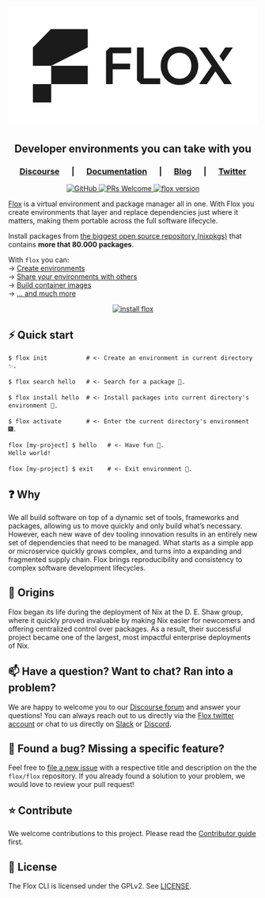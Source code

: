 <h1 align="center">
  <a href="https://flox.dev" target="_blank">
    <picture>
      <source media="(prefers-color-scheme: dark)"  srcset="img/flox-logo-white-on-black.png" />
      <source media="(prefers-color-scheme: light)" srcset="img/flox-logo-black-on-white.png" />
      <img src="img/flox-logo-black-on-white.png" alt="flox logo" />
    </picture>
  </a>
</h1>

<h2 align="center">
  Developer environments you can take with you
</h2>

<!-- TODO: here comes the graphic
 show immediate value proposition
 a short demo of basics would be good for now
 a bold statement: Free yourself from container walls.
-->

<h3 align="center">
   &emsp;
   <a href="https://discourse.flox.dev"><b>Discourse</b></a>
   &emsp; | &emsp; 
   <a href="https://flox.dev/docs"><b>Documentation</b></a>
   &emsp; | &emsp; 
   <a href="https://flox.dev/blog"><b>Blog</b></a>
   &emsp; | &emsp;  
   <a href="https://twitter.com/floxdevelopment"><b>Twitter</b></a>
   &emsp;
</h3>

<p align="center">
  <a href="https://github.com/flox/flox/blob/main/LICENSE"> 
    <img alt="GitHub" src="https://img.shields.io/github/license/flox/flox?style=flat-square">
  </a>
  <a href="https://github.com/flox/flox/blob/main/CONTRIBUTING.md">
    <img alt="PRs Welcome" src="https://img.shields.io/badge/PRs-welcome-brightgreen.svg?style=flat-square"/>
  </a>
  <a href="https://github.com/flox/flox/releases">
    <img alt="flox version" src="https://img.shields.io/badge/version-beta-brightgreen?style=flat-square"/>
    <!-- <img alt="GitHub tag (latest by date)" src="https://img.shields.io/github/v/tag/flox/flox?label=Version&style=flat-square"> -->
  </a>
</p>

[Flox][website] is a virtual environment and package manager all in one. With Flox you 
create environments that layer and replace dependencies just where
it matters, making them portable across the full software lifecycle.

Install packages from [the biggest open source repository
(nixpkgs)][post-nixpkgs] that contains **more that 80.000 packages**.

With `flox` you can:<br/>
&rarr; [Create environments](https://flox.dev/docs/tutorials/creating-environments)<br/>
&rarr; [Share your environments with others](https://flox.dev/docs/tutorials/sharing-environments)<br/>
&rarr; [Build container images](https://flox.dev/docs/tutorials/sharing-environments/#sharing-with-containers)<br/>
&rarr; [... and much more][docs]<br/>

<div align="center">
  <a href="https://flox.dev/docs/#install-flox">
    <img alt="install flox" src="https://img.shields.io/badge/Install-flox-brightgreen?style=for-the-badge"/>
  </a>
</div>

<!-- TODO: Compare with others
- [Flox vs Docker]
- [Flox vs Homebrew]
- [Flox vs Bazel]
- .. more (point to the website)
-->

## ⚡️ Quick start

``` text
$ flox init           # <- Create an environment in current directory ✨.

$ flox search hello   # <- Search for a package 🚀.

$ flox install hello  # <- Install packages into current directory's environment 🔨.

$ flox activate       # <- Enter the current directory's environment 🎆.

flox [my-project] $ hello   # <- Have fun 🎉.
Hello world!

flox [my-project] $ exit    # <- Exit environment 💃.
```

## ❓ Why

We all build software on top of a dynamic set of tools,
frameworks and packages, allowing us to move quickly and only
build what’s necessary. However, each new wave of dev tooling
innovation results in an entirely new set of dependencies that
need to be managed. What starts as a simple app or microservice
quickly grows complex, and
turns into a expanding and fragmented supply
chain. Flox brings reproducibility and consistency to complex
software development lifecycles.

## 📘 Origins

Flox began its life during the deployment of Nix at
the D. E. Shaw group, where it quickly proved invaluable
by making Nix easier for newcomers and offering centralized
control over packages. As a result, their successful project
became one of the largest, most impactful enterprise deployments
of Nix.

## 📫 Have a question? Want to chat? Ran into a problem?

We are happy to welcome you to our [Discourse forum][discourse] and answer your
questions! You can always reach out to us directly via the [Flox twitter
account][twitter] or chat to us directly on [Slack][slack] or
[Discord][discord].

## 🤝 Found a bug? Missing a specific feature?

Feel free to [file a new issue][new-issue] with a respective title and
description on the the `flox/flox` repository. If you already found a solution
to your problem, we would love to review your pull request!

## ⭐️ Contribute

We welcome contributions to this project. Please read the [Contributor
guide](./CONTRIBUTING.md) first.

## 🪪 License

The Flox CLI is licensed under the GPLv2. See [LICENSE](./LICENSE).


[website]: https://flox.dev
[discourse]: https://discourse.flox.dev
[nix]: https://nixos.org
[basics]:https://flox.dev/docs
[share-envs]: https://flox.dev/docs/share-environments
[images]: docs/tutorials/sharing-environments/#sharing-with-containers
[docs]: https://flox.dev/docs
[twitter]: https://twitter.com/floxdevelopment
[slack]: https://go.flox.dev/slack
[discord]: https://discord.gg/5H7hN57eQR
[new-issue]: https://github.com/flox/flox/issues/new/choose
[post-nixpkgs]: https://flox.dev/blog/nixpkgs

